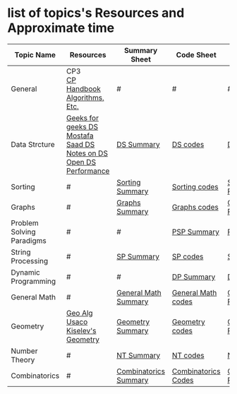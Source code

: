 # list of topics's Resources and Approximate time 

Topic Name   | Resources| Summary Sheet| Code Sheet|Problem Sheet| Solution Sheet| Hints Sheet
-------------| ------------ | ------------- |------------- |-------------  |-------------  |-------------  
General  | CP3<br> [CP Handbook](https://cses.fi/book.html)<br>[Algorithms, Etc.](http://jeffe.cs.illinois.edu/teaching/algorithms/)  |  # |# |#|#| [General Hints]()
Data Strcture  | [Geeks for geeks DS](https://www.geeksforgeeks.org/data-structures/)<br> [Mostafa Saad DS](https://github.com/mostafa-saad/ArabicCompetitiveProgramming/tree/master/11%20Data%20Structures)<br> [Notes on DS](http://www.cs.yale.edu/homes/aspnes/classes/223/notes.html)<br>[Open DS](http://www.engrcs.com/courses/cse222/cse222text.pdf) <br> [Performance](http://john-ahlgren.blogspot.com.eg/2013/10/stl-container-performance.html)| [DS Summary](https://github.com/basmaashouur/Competitive-Programming/blob/master/Knowledge-Phase/Detailed-list/Data-structure.md) |[DS codes](https://github.com/basmaashouur/Competitive-Programming/blob/master/Knowledge-Phase/Topics-library/Data-structure-lib.md) |[DS Problems](https://github.com/basmaashouur/Competitive-Programming/blob/master/Knowledge-Phase/Problems-library/Data-structure-problems.md)|[DS Solutions](https://github.com/basmaashouur/Competitive-Programming/tree/master/Solutions-library/data-strcture-solutions%20)|[DS Hints]()
Sorting| #| [Sorting Summary](https://github.com/basmaashouur/Competitive-Programming/blob/master/Knowledge-Phase/Detailed-list/Sorting.md)| [Sorting codes](https://github.com/basmaashouur/Competitive-Programming/blob/master/Knowledge-Phase/Topics-library/Sorting-lib.md)|[Sorting Problems](https://github.com/basmaashouur/Competitive-Programming/blob/master/Knowledge-Phase/Problems-library/Sorting-problems.md)|[Sorting Solutions](https://github.com/basmaashouur/Competitive-Programming/tree/master/Solutions-library/sorting-solutions)|[Sorting Hints]()
Graphs| #| [Graphs Summary](https://github.com/basmaashouur/Competitive-Programming/blob/master/Knowledge-Phase/Detailed-list/Graphs.md)| [Graphs codes](https://github.com/basmaashouur/Competitive-Programming/blob/master/Knowledge-Phase/Topics-library/Graphs-lib%20.md)|[Graphs Problems](https://github.com/basmaashouur/Competitive-Programming/blob/master/Knowledge-Phase/Problems-library/Graphs-problems.md)|[Graphs Solutions](https://github.com/basmaashouur/Competitive-Programming/tree/master/Solutions-library/graphs-solutions)|[Graphs Hints]()
Problem Solving Paradigms| #|#| [PSP Summary](https://github.com/basmaashouur/Competitive-Programming/blob/master/Knowledge-Phase/Detailed-list/Problem-solving-paradigms.md)| [PSP codes](https://github.com/basmaashouur/Competitive-Programming/blob/master/Knowledge-Phase/Topics-library/Problem-solving-paradigms-lib.md)|[PSP Problems](https://github.com/basmaashouur/Competitive-Programming/blob/master/Knowledge-Phase/Problems-library/Problem-solving-paradigms-problems.md)|[PSP Solutions](https://github.com/basmaashouur/Competitive-Programming/tree/master/Solutions-library/problem-solving-paradigms-solutions)|[PSP Hints]()
String Processing| #| [SP Summary](https://github.com/basmaashouur/Competitive-Programming/blob/master/Knowledge-Phase/Detailed-list/String-processing.md)| [SP codes](https://github.com/basmaashouur/Competitive-Programming/blob/master/Knowledge-Phase/Topics-library/String-processing-lib.md)|[SP Problems](https://github.com/basmaashouur/Competitive-Programming/blob/master/Knowledge-Phase/Problems-library/String-processing-problems.md)|[SP Solutions](https://github.com/basmaashouur/Competitive-Programming/tree/master/Solutions-library/string-processing-solutions)|[SP Hints]()
Dynamic Programming |#|#| [DP Summary]()|[DP Codes]()|[DP Problems]()|[DP Solutions]()|[DP Hints]()
General Math| #| [General Math Summary](https://github.com/basmaashouur/Competitive-Programming/blob/master/Knowledge-Phase/Detailed-list/Mathematics/General-math.md)| [General Math codes](https://github.com/basmaashouur/Competitive-Programming/blob/master/Knowledge-Phase/Topics-library/Mathematics/General-math-lib.md)|[General Math Problems](https://github.com/basmaashouur/Competitive-Programming/blob/master/Knowledge-Phase/Problems-library/Mathematics/General-math-problems.md)|[General Math Solutions](https://github.com/basmaashouur/Competitive-Programming/tree/master/Solutions-library/mathematics-solutions/General-math-solutions)|[General Math Hints]()
Geometry| [Geo Alg](http://geomalgorithms.com/index.html)<br> [Usaco](http://www.dcc.fc.up.pt/~pribeiro/estagio2008/usaco/3_4_Computational_Geometry.htm)<br> [Kiselev's Geometry](https://drive.google.com/file/d/1z0SWwTj-1p-TkhxLfE45MCoDq0O8DS1p/view?usp=sharing)| [Geometry Summary](https://github.com/basmaashouur/Competitive-Programming/blob/master/Knowledge-Phase/Detailed-list/Mathematics/Geometry.md)| [Geometry codes](https://github.com/basmaashouur/Competitive-Programming/blob/master/Knowledge-Phase/Topics-library/Mathematics/Geometry-lib.md)|[Geometry Problems](https://github.com/basmaashouur/Competitive-Programming/blob/master/Knowledge-Phase/Problems-library/Mathematics/Geometry-problems.md)|[Geometry Solutions](https://github.com/basmaashouur/Competitive-Programming/tree/master/Solutions-library/mathematics-solutions/geometry-solutions)|[Geometry Hints]()
Number Theory| #| [NT Summary](https://github.com/basmaashouur/Competitive-Programming/blob/master/Knowledge-Phase/Detailed-list/Mathematics/Number-theory.md)| [NT codes](https://github.com/basmaashouur/Competitive-Programming/blob/master/Knowledge-Phase/Topics-library/Mathematics/Number-theory-lib.md)|[NT Problems](https://github.com/basmaashouur/Competitive-Programming/blob/master/Knowledge-Phase/Problems-library/Mathematics/Number-theory-problems.md)|[NT Solutions](https://github.com/basmaashouur/Competitive-Programming/tree/master/Solutions-library/mathematics-solutions/number-theory-solutions)|[NT Hints]()
Combinatorics|#|[Combinatorics Summary]()|[Combinatorics Codes]()|[Combinatorics Problems]()|[Combinatorics Solutions]()|[Combinatorics Hints]()|

